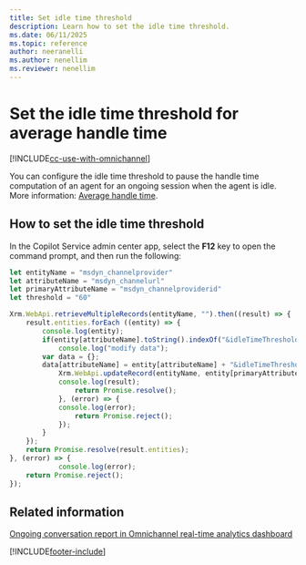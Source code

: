 ```yaml
---
title: Set idle time threshold
description: Learn how to set the idle time threshold.
ms.date: 06/11/2025
ms.topic: reference
author: neeranelli
ms.author: nenellim
ms.reviewer: nenellim
---
```


# Set the idle time threshold for average handle time

[!INCLUDE[cc-use-with-omnichannel](../../includes/cc-use-with-omnichannel.md)]

You can configure the idle time threshold to pause the handle time computation of an agent for an ongoing session when the agent is idle. More information: [Average handle time](../implement/intraday-insights-dashboard.md#average-handle-time).

## How to set the idle time threshold

In the Copilot Service admin center app, select the **F12** key to open the command prompt, and then run the following:

```JavaScript
let entityName = "msdyn_channelprovider"
let attributeName = "msdyn_channelurl"
let primaryAttributeName = "msdyn_channelproviderid"
let threshold = "60"

Xrm.WebApi.retrieveMultipleRecords(entityName, "").then((result) => {
	result.entities.forEach ((entity) => {
		console.log(entity);
		if(entity[attributeName].toString().indexOf("&idleTimeThreshold") == -1) {
			console.log("modify data");
		var data = {};
		data[attributeName] = entity[attributeName] + "&idleTimeThreshold=" + threshold;
			Xrm.WebApi.updateRecord(entityName, entity[primaryAttributeName], data).then((result) => {
			console.log(result);
				return Promise.resolve();
			}, (error) => {
			console.log(error);
				return Promise.reject();
			});
		}
	});
	return Promise.resolve(result.entities);
}, (error) => {
			console.log(error);
	return Promise.reject();
});
```

## Related information

[Ongoing conversation report in Omnichannel real-time analytics dashboard](../use/realtime-ongoing.md)  

[!INCLUDE[footer-include](../../includes/footer-banner.md)]
